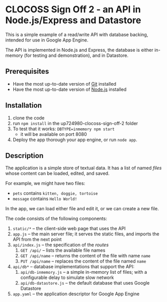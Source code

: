# CLOCOSS Sign Off 2 - an API in Node.js/Express and Datastore

This is a simple example of a read/write API with database backing, intended for use in Google App Engine.

The API is implemented in Node.js and Express, the database is either in-memory (for testing and demonstration), and in Datastore.

## Prerequisites

- Have the most up-to-date version of [Git](https://git-scm.com/book/en/v2/Getting-Started-Installing-Git) installed
- Have the most up-to-date version of [Node.js](https://nodejs.org/en/download/package-manager/) installed

## Installation

1. clone the code
2. run `npm install` in the up724980-clocoss-sign-off-2 folder
3. To test that it works: `DBTYPE=inmemory npm start`
   * it will be available on port 8080
4. Deploy the app thorough your app engine, or run `node app`.

## Description

The application is a simple store of textual data. It has a list of named _files_ whose content can be loaded, edited, and saved.

For example, we might have two files:
 * `pets` contains `kitten, doggie, tortoise`
 * `message` contains `Hello World!`

In the app, we can load either file and edit it, or we can create a new file.

The code consists of the following components:

1. `static/*` – the client-side web page that uses the API
2. `app.js` – the main server file; it serves the static files, and imports the API from the next point
3. `api/index.js` – the specification of the _routes_
   1. `GET /api/` – lists the available file names
   2. `GET /api/name` – returns the content of the file with name `name`
   3. `PUT /api/name` – replaces the content of the file named `name`
4. `api/db*` – database implementations that support the API:
   1. `api/db-inmemory.js` – a simple in-memory list of files; with a configurable delay to simulate slow network
   2. `api/db-datastore.js` – the default database that uses Google Datastore
5. `app.yaml` – the application descriptor for Google App Engine
